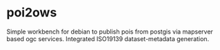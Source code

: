 # poi2ows
Simple workbench for debian to publish pois from postgis via mapserver based ogc services. Integrated ISO19139 dataset-metadata generation.

